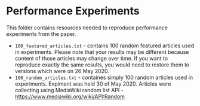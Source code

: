 # Performance Experiments
This folder contains resources needed to reproduce performance experiments from the paper.
* `100_featured_articles.txt` - contains 100 random featured articles used in experiments. Please note that
 your results may be different because content of those articles may change over time. If you want to reproduce exactly the same
results, you would need to restore them to versions which were on 26 May 2020.
* `100_random_articles.txt` - containes simply 100 random articles used in experiments. Expiment was held 30 of May 2020. Articles were collecting using MediaWiki random list API - https://www.mediawiki.org/wiki/API:Random
